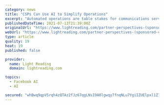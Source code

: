 ```yaml
---
category: news
title: "CSPs Can Use AI to Simplify Operations"
excerpt: "Automated operations are table stakes for communications service providers (CSPs) looking to enhance operations, grow revenue and improve customer experience."
publishedDateTime: 2021-07-13T21:39:00Z
originalUrl: "https://www.lightreading.com/partner-perspectives-(sponsored-content)/csps-can-use-ai-to-simplify-operations/a/d-id/770843"
webUrl: "https://www.lightreading.com/partner-perspectives-(sponsored-content)/csps-can-use-ai-to-simplify-operations/a/d-id/770843"
type: article
quality: 19
heat: 19
published: false

provider:
  name: Light Reading
  domain: lightreading.com

topics:
  - Facebook AI
  - AI

secured: "whBwq9qpV5rqh4zQTAz2fJz67qgLNsI9A0lgwqy7fnqNLu7YgiIZUElpxl1Z7s3swbyCkk+4X+hw2ykw/tLjqe2fH2GdQ/0ZzkYr2TUjlztQ2/5aAykXMTCZFSbsggDBFYKU6yIykiIFZLju0temXrEMojqQ/GL9P/uhwAKVy2+CftIpQF/Guc6IY7DqnOAXOmDtH0hjuRYgnWYVqL2vxwF4MW2OQzP7THBJeoDiYgsh+id0yswhD8qTizzaR1AYxqk/C6nfI0Lu0D74zsh/8LRF89yFidHVXFmhTVrd6sDbvy5AHpFzFfnKav8r/3NVt+gyyFsdsbF06MA7dpMBlSE16iW1zR0MizoFRqMDHrI=;JUYjlr+k642VmcEw83sF/w=="
---
```



